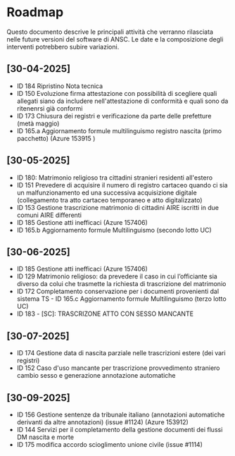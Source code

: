 # Roadmap

Questo documento descrive le principali attività che verranno rilasciata nelle future versioni del software di ANSC.
Le date e la composizione degli interventi potrebbero subire variazioni.

## [30-04-2025]

- ID 184 Ripristino Nota tecnica
- ID 150 Evoluzione firma attestazione con possibilità di scegliere quali allegati siano da includere nell'attestazione di conformità e quali sono da ritenenrsi già conformi
- ID 173  Chiusura dei registri e verificazione da parte delle prefetture  (metà maggio)
- ID 165.a Aggiornamento formule multilinguismo registro nascita (primo pacchetto) (Azure 153915 )  

## [30-05-2025]
- ID 180:  Matrimonio religioso tra cittadini stranieri residenti all'estero
- ID 151 Prevedere di acquisire il numero di registro cartaceo quando ci sia un malfunzionamento ed una successiva acquisizione digitale (collegamento tra atto cartaceo temporaneo e atto digitalizzato)
- ID 153 Gestione trascrizione matrimonio di cittadini AIRE iscritti in due comuni AIRE differenti
- ID 185 Gestione atti inefficaci (Azure 157406)
- ID 165.b Aggiornamento formule Multilinguismo (secondo lotto UC)
​
## [30-06-2025]
- ID 185 Gestione atti inefficaci (Azure 157406)​
- ID 129 Matrimonio religioso: da prevedere il caso in cui l’officiante sia diverso da colui che trasmette la richiesta di trascrizione del matrimonio 
- ID 172 Completamento conservazione per i documenti provenienti dal sistema TS
​- ID 165.c Aggiornamento formule Multilinguismo (terzo lotto UC)
- ID 183 - [SC]: TRASCRIZONE ATTO CON SESSO MANCANTE 

## [30-07-2025]
- ID 174 Gestione data di nascita parziale nelle trascrizioni estere (dei vari registri)
- ID 152 Caso d'uso mancante per trascrizione provvedimento straniero cambio sesso e generazione annotazione automatiche 

## [30-09-2025]
- ID 156  Gestione sentenze da tribunale italiano (annotazioni automatiche derivanti da altre annotazioni) (issue #1124) (Azure 153912)
- ID 144 Servizi per il completamento della gestione documenti dei flussi DM nascita e morte
- ID 175 modifica accordo scioglimento unione civile (issue #1114) 

